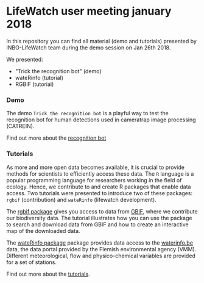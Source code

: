# LifeWatch user meeting january 2018
In this repository you can find all material (demo and tutorials) presented by INBO-LifeWatch team during the demo session on Jan 26th 2018.

We presented:
- "Trick the recognition bot" (demo)
- wateRinfo (tutorial)
- RGBIF (tutorial)

### Demo

The demo `Trick the recognition bot` is a playful way to test the recognition bot for human detections used in cameratrap image processing (CATREIN). 

Find out more about the [recognition bot](./recognition_bot/README.md)

### Tutorials

As more and more open data becomes available, it is crucial to provide methods for scientists to efficiently access these data. The `R` language is a popular programming language for researchers working in the field of ecology. Hence, we contribute to and create R packages that enable data access. Two tutorials were presented to introduce two of these packages: `rgbif` (contribution) and `wateRinfo` (lifewatch development).

The [rgbif package](https://github.com/ropensci/rgbif) gives you access to data from [GBIF](https://www.gbif.org/), where we contribute our biodiversity data. The tutorial illustrates how you can use the package to search and download data from GBIF and how to create an interactive map of the downloaded data.

The [wateRinfo package](https://github.com/inbo/waterinfo) package provides data access to the [waterinfo.be](https://www.waterinfo.be/) data, the data portal provided by the Flemish environmental agency (VMM). Different meteorological, flow and physico-chemical variables are provided for a set of stations. 

Find out more about the [tutorials](./package_tutorials/README.md).




